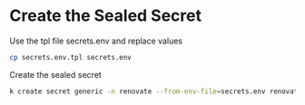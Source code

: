 # Create the Sealed Secret

Use the tpl file secrets.env and replace values
```bash
cp secrets.env.tpl secrets.env
```

Create the sealed secret
```bash
k create secret generic -n renovate --from-env-file=secrets.env renovate-secret --dry-run=client -o yaml | kubeseal --controller-namespace=sealed-secrets -w templates/secret.yaml
```
